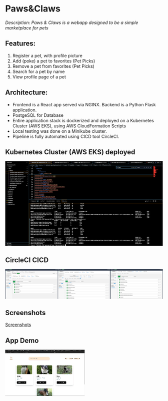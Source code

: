 # Paws&Claws
_Description: Paws & Claws is a webapp designed to be a simple marketplace for pets_

## Features: 
1. Register a pet, with profile picture
2. Add (poke) a pet to favorites (Pet Picks)
3. Remove a pet from favorites (Pet Picks)
4. Search for a pet by name
5. View profile page of a pet 

## Architecture: 

 - Frontend is a React app served via NGINX. Backend is a Python Flask application.
 - PostgeSQL for Database
 - Entire application stack is dockerized and deployed on a Kubernetes Cluster (AWS EKS), using AWS CloudFormation Scripts
 - Local testing was done on a Minikube cluster.
 - Pipeline is fully automated using CICD tool CircleCI. 

## Kubernetes Cluster (AWS EKS) deployed
![Kubernetes Cluster on AWS EKS](https://raw.githubusercontent.com/tomlui2010/pawsandclaws/witheks/Screenshots/PawsandClaws_Infrastructure.png)

## CircleCI CICD
![CICD](CircleCI_CICD.jpg)

## Screenshots
[Screenshots](https://github.com/tomlui2010/pawsandclaws/tree/witheks/Screenshots)

## App Demo
[![App Demo](PawsandClaws_movie.gif)](https://github.com/tomlui2010/pppcalculator/raw/main/App_Demo.mov)



